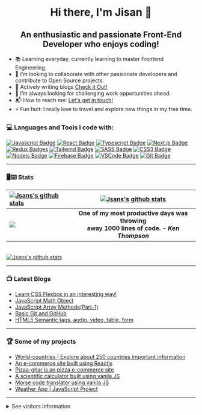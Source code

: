 <!-- thems: #gh-dark-mode-only, #gh-light-mode-only  -->

<h1 align="center"> Hi there, I'm Jisan 👋</h1>

<h2 align="center">An enthusiastic and passionate Front-End Developer who enjoys coding!</h2>

- 📚 Learning everyday, currently learning to master Frontend Engineering.
- 👯 I’m looking to collaborate with other passionate developers and contribute to Open Source projects.
- 💬 Actively writing blogs [Check it Out!](https://medium.com/@jisanmia)
- 🌋 I’m always looking for challenging work opportunities ahead.
- 📬 How to reach me: <a href="mailto:jisanmia47@gmail.com">Let's get in touch!</a>
- ⚡ Fun fact: I really love to travel and explore new things in my free time.


### 💻 Languages and Tools I code with:
[![Javascript Badge](https://img.shields.io/badge/-Javascript-F0DB4F?style=for-the-badge&labelColor=black&logo=javascript&logoColor=F0DB4F)](#) 
[![React Badge](https://img.shields.io/badge/-React-61DBFB?style=for-the-badge&labelColor=black&logo=react&logoColor=61DBFB)](#)
[![Typescript Badge](https://img.shields.io/badge/-Typescript-007acc?style=for-the-badge&labelColor=black&logo=typescript&logoColor=007acc)](#)
[![Next.js Badge](https://img.shields.io/badge/next.js-000000?style=for-the-badge&logo=nextdotjs&logoColor=white)](#)
[![Redux Badges](https://img.shields.io/badge/redux-FFFFFF?style=for-the-badge&logo=redux&logoColor=7248B6)](#)
[![Tailwind Badge](https://img.shields.io/badge/Tailwind%20CSS-092749?style=for-the-badge&logo=tailwindcss&logoColor=06B6D4&labelColor=000000)](#) 
[![SASS Badge](https://img.shields.io/badge/Sass-CC6699?style=for-the-badge&logo=sass&logoColor=white)](#)
[![CSS3 Badge](https://img.shields.io/badge/css3-EFEFEF?style=for-the-badge&logo=css3&logoColor=254BDD)](#)
[![Nodejs Badge](https://img.shields.io/badge/-Nodejs-3C873A?style=for-the-badge&labelColor=black&logo=node.js&logoColor=3C873A)](#) 
[![Firebase Badge](https://img.shields.io/badge/firebase-EFEFEF?style=for-the-badge&logo=firebase&logoColor=F76C00)](#)
[![VSCode Badge](https://img.shields.io/badge/Visual_Studio-5C2D91?style=for-the-badge&logo=visual%20studio&logoColor=white)](#) 
[![Git Badge](https://img.shields.io/badge/Git-F05032?style=for-the-badge&logo=git&logoColor=white)](#)
<!-- 
[![Bootstrap Badge](https://img.shields.io/badge/bootstrap-7010EF?style=for-the-badge&logo=bootstrap&logoColor=white)](#)
[![Express.js Badge](https://img.shields.io/badge/Express.js-000000?style=for-the-badge&logo=express&logoColor=white)](#) 
[![MongoDB Badge](https://img.shields.io/badge/MongoDB-4EA94B?style=for-the-badge&logo=mongodb&logoColor=white)](#)  -->
---


### 🖥⌨ Stats


| <a href="https://github.com/Jisan-mia"><img align="center" src="https://github-readme-streak-stats.herokuapp.com?user=Jisan-mia&theme=tokyonight&hide_border=true&date_format=M%20j%5B%2C%20Y%5D)" alt="Jsans's github stats" /></a> | <a href="https://github.com/Jisan-mia"><img align="center" src="https://github-readme-stats.vercel.app/api?username=Jisan-mia&show_icons=true&include_all_commits=true&theme=tokyonight&hide_border=true" alt="Jsans's github stats" /></a> | 
| :------------- | :-------------: |
| <a href="https://github.com/Jisan-mia"><img align="center" src="https://github-readme-stats.vercel.app/api/top-langs/?username=Jisan-mia&layout=compact&theme=tokyonight&hide_border=true" /></a>  | <b>One of my most productive days was throwing <br /> away 1000 lines of code. - <i>Ken Thompson </i></b> |

<br />
<a href="https://github.com/Jisan-mia"><img align="center" src="https://activity-graph.herokuapp.com/graph?username=Jisan-mia&bg_color=1a1b27&color=1f6feb&line=38bcad&point=628fdb&area=true&hide_border=true)" alt="Jsans's github stats" /></a>

<br />

---

### 📺 Latest Blogs

<!-- BLOG:START -->

- [Learn CSS Flexbox in an interesting way! ](https://jisanmia.medium.com/learn-css-flexbox-in-an-interesting-way-3ed3c826efb9)
- [JavaScript Math Object ](https://jisanmia.medium.com/javascript-math-object-997a9f70117d)
- [JavaScript Array Methods(Part-1)](https://jisanmia.medium.com/javascript-array-methods-part-1-36d05bc900b3)
- [Basic Git and GitHub ](https://www.linkedin.com/pulse/100daycode-day-3-basic-git-github-jisan-mia/)
- [HTML5 Semantic tags, audio, video, table, form ](https://www.linkedin.com/pulse/day-7-html5-semantic-tags-audio-video-table-form-jisan-mia/)
<!--  BLOG:END -->

---

### 🏆 Some of my projects

- [World-countries | Explore about 250 countries important information ](https://world-countriees.netlify.app/)
- [An e-commerce site built using Reactjs](https://e-shop12.netlify.app/)
- [Pizaa-ghar is an pizza e-commerce site](https://github.com/Jisan-mia/PizzaGhor)
- [A scientific calculator built using vanila JS ](https://github.com/Jisan-mia/dCalc)
- [Morse code translator using vanila JS ](https://github.com/Jisan-mia/morse-trnsltor)
- [Weather App | JavaScript Project ](https://jisan-mia.github.io/weather-app-js/)

---

<details><summary>See visitors information</summary>

>Counting of visitors to this page in this section started from September 19, 2022

<div><img src="https://s11.flagcounter.com/count2/pqml/bg_FFFFFF/txt_000000/border_CCCCCC/columns_2/maxflags_10/viewers_0/labels_0/pageviews_0/flags_0/percent_0/" alt="Flag Counter" border="0"></div>
<div><img src="https://profile-counter.glitch.me/jisan-mia/count.svg" alt="Flag Counter" border="0"></div>

</details>

